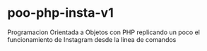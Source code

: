 # poo-php-insta-v1
Programacion Orientada a Objetos con PHP replicando un poco el funcionamiento de Instagram desde la linea de comandos
